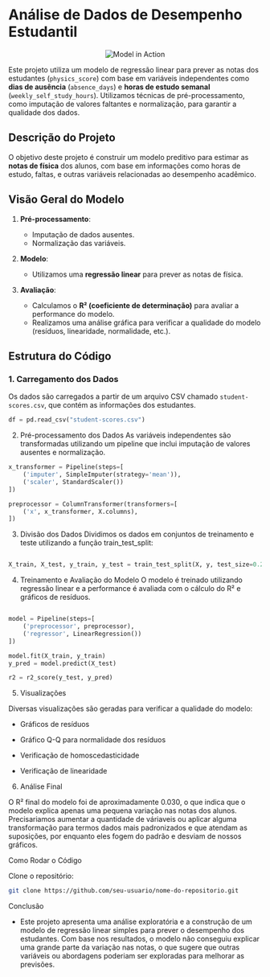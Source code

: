 # Análise de Dados de Desempenho Estudantil

<p align="center">
  <img src="https://media0.giphy.com/media/v1.Y2lkPTZjMDliOTUyeDBrNDF2cjlrYXE2OTFxamsxYThjM2kzMGV1dGE1NW0xdjh3aGQ1YyZlcD12MV9naWZzX3NlYXJjaCZjdD1n/1oBwBVLGoLteCP2kyD/source.gif" alt="Model in Action">
</p>

Este projeto utiliza um modelo de regressão linear para prever as notas dos estudantes (`physics_score`) com base em variáveis independentes como **dias de ausência** (`absence_days`) e **horas de estudo semanal** (`weekly_self_study_hours`). Utilizamos técnicas de pré-processamento, como imputação de valores faltantes e normalização, para garantir a qualidade dos dados.

## Descrição do Projeto

O objetivo deste projeto é construir um modelo preditivo para estimar as **notas de física** dos alunos, com base em informações como horas de estudo, faltas, e outras variáveis relacionadas ao desempenho acadêmico.

## Visão Geral do Modelo

1. **Pré-processamento**:
   - Imputação de dados ausentes.
   - Normalização das variáveis.
   
2. **Modelo**:
   - Utilizamos uma **regressão linear** para prever as notas de física.

3. **Avaliação**:
   - Calculamos o **R² (coeficiente de determinação)** para avaliar a performance do modelo.
   - Realizamos uma análise gráfica para verificar a qualidade do modelo (resíduos, linearidade, normalidade, etc.).

## Estrutura do Código

### 1. Carregamento dos Dados

Os dados são carregados a partir de um arquivo CSV chamado `student-scores.csv`, que contém as informações dos estudantes.

```python
df = pd.read_csv("student-scores.csv")
```
2. Pré-processamento dos Dados
As variáveis independentes são transformadas utilizando um pipeline que inclui imputação de valores ausentes e normalização.

```python
x_transformer = Pipeline(steps=[
    ('imputer', SimpleImputer(strategy='mean')),
    ('scaler', StandardScaler())
])

preprocessor = ColumnTransformer(transformers=[
    ('x', x_transformer, X.columns),
])
```

3. Divisão dos Dados
Dividimos os dados em conjuntos de treinamento e teste utilizando a função train_test_split:

```python

X_train, X_test, y_train, y_test = train_test_split(X, y, test_size=0.2, random_state=42)
```

4. Treinamento e Avaliação do Modelo
O modelo é treinado utilizando regressão linear e a performance é avaliada com o cálculo do R² e gráficos de resíduos.

```python

model = Pipeline(steps=[
    ('preprocessor', preprocessor),
    ('regressor', LinearRegression())
])

model.fit(X_train, y_train)
y_pred = model.predict(X_test)

r2 = r2_score(y_test, y_pred)
```

5. Visualizações

Diversas visualizações são geradas para verificar a qualidade do modelo:

- Gráficos de resíduos

- Gráfico Q-Q para normalidade dos resíduos

- Verificação de homoscedasticidade

- Verificação de linearidade

6. Análise Final

O R² final do modelo foi de aproximadamente 0.030, o que indica que o modelo explica apenas uma pequena variação nas notas dos alunos. Precisariamos aumentar a quantidade de váriaveis ou aplicar alguma transformação para termos dados mais padronizados e que atendam as suposições, por enquanto eles fogem do padrão e desviam de nossos gráficos.

Como Rodar o Código

Clone o repositório:

```bash
git clone https://github.com/seu-usuario/nome-do-repositorio.git
```

Conclusão

- Este projeto apresenta uma análise exploratória e a construção de um modelo de regressão linear simples para prever o desempenho dos estudantes. Com base nos resultados, o modelo não conseguiu explicar uma grande parte da variação nas notas, o que sugere que outras variáveis ou abordagens poderiam ser exploradas para melhorar as previsões.

